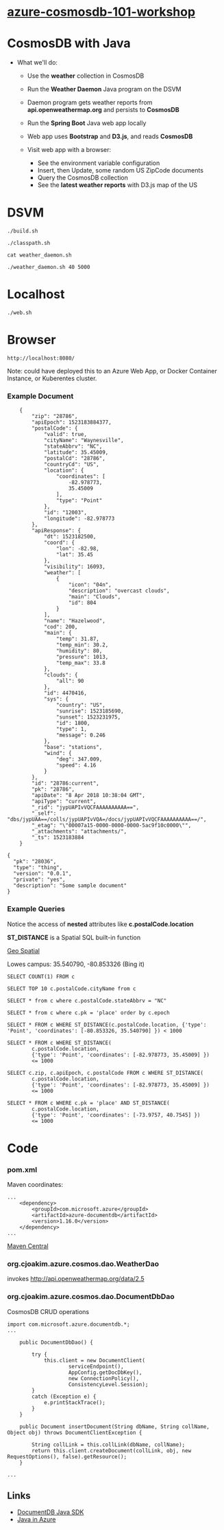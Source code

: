 # [azure-cosmosdb-101-workshop](WORKSHOP.md)

# CosmosDB with Java

- What we'll do:
  - Use the **weather** collection in CosmosDB
  - Run the **Weather Daemon** Java program on the DSVM
  - Daemon program gets weather reports from **api.openweathermap.org** and persists to **CosmosDB**
  - Run the **Spring Boot** Java web app locally
  - Web app uses **Bootstrap** and **D3.js**, and reads **CosmosDB**

  - Visit web app with a browser:
    - See the environment variable configuration
    - Insert, then Update, some random US ZipCode documents
    - Query the CosmosDB collection
    - See the **latest weather reports** with D3.js map of the US

# DSVM

```
./build.sh

./classpath.sh

cat weather_daemon.sh

./weather_daemon.sh 40 5000
```

# Localhost

```
./web.sh
```

# Browser

```
http://localhost:8080/
```

Note: could have deployed this to an Azure Web App, or Docker Container Instance, or Kuberentes cluster.

### Example Document

```
    {
        "zip": "28786",
        "apiEpoch": 1523183884377,
        "postalCode": {
            "valid": true,
            "cityName": "Waynesville",
            "stateAbbrv": "NC",
            "latitude": 35.45009,
            "postalCd": "28786",
            "countryCd": "US",
            "location": {
                "coordinates": [
                    -82.978773,
                    35.45009
                ],
                "type": "Point"
            },
            "id": "12003",
            "longitude": -82.978773
        },
        "apiResponse": {
            "dt": 1523182500,
            "coord": {
                "lon": -82.98,
                "lat": 35.45
            },
            "visibility": 16093,
            "weather": [
                {
                    "icon": "04n",
                    "description": "overcast clouds",
                    "main": "Clouds",
                    "id": 804
                }
            ],
            "name": "Hazelwood",
            "cod": 200,
            "main": {
                "temp": 31.87,
                "temp_min": 30.2,
                "humidity": 80,
                "pressure": 1013,
                "temp_max": 33.8
            },
            "clouds": {
                "all": 90
            },
            "id": 4470416,
            "sys": {
                "country": "US",
                "sunrise": 1523185690,
                "sunset": 1523231975,
                "id": 1800,
                "type": 1,
                "message": 0.246
            },
            "base": "stations",
            "wind": {
                "deg": 347.009,
                "speed": 4.16
            }
        },
        "id": "28786:current",
        "pk": "28786",
        "apiDate": "8 Apr 2018 10:38:04 GMT",
        "apiType": "current",
        "_rid": "jypUAPIvVQCFAAAAAAAAAA==",
        "_self": "dbs/jypUAA==/colls/jypUAPIvVQA=/docs/jypUAPIvVQCFAAAAAAAAAA==/",
        "_etag": "\"00007a15-0000-0000-0000-5ac9f10c0000\"",
        "_attachments": "attachments/",
        "_ts": 1523183884
    }

```

```
{
  "pk": "28036",
  "type": "thing",
  "version": "0.0.1",
  "private": "yes",
  "description": "Some sample document"
}
```

### Example Queries

Notice the access of **nested** attributes like **c.postalCode.location**

**ST_DISTANCE** is a Spatial SQL built-in function

[Geo Spatial](https://docs.microsoft.com/en-us/azure/cosmos-db/geospatial)

Lowes campus: 35.540790, -80.853326  (Bing it)

```
SELECT COUNT(1) FROM c

SELECT TOP 10 c.postalCode.cityName from c

SELECT * from c where c.postalCode.stateAbbrv = "NC"

SELECT * from c where c.pk = 'place' order by c.epoch

SELECT * FROM c WHERE ST_DISTANCE(c.postalCode.location, {'type': 'Point', 'coordinates': [-80.853326, 35.540790] }) < 1000

SELECT * FROM c WHERE ST_DISTANCE(
        c.postalCode.location,
        {'type': 'Point', 'coordinates': [-82.978773, 35.45009] })
        <= 1000

SELECT c.zip, c.apiEpoch, c.postalCode FROM c WHERE ST_DISTANCE(
        c.postalCode.location,
        {'type': 'Point', 'coordinates': [-82.978773, 35.45009] })
        <= 1000

SELECT * FROM c WHERE c.pk = 'place' AND ST_DISTANCE(
        c.postalCode.location,
        {'type': 'Point', 'coordinates': [-73.9757, 40.7545] })
        <= 1000
```
# Code

### pom.xml

Maven coordinates:
```
...
    <dependency>
        <groupId>com.microsoft.azure</groupId>
        <artifactId>azure-documentdb</artifactId>
        <version>1.16.0</version>
    </dependency>
...

```

[Maven Central](http://search.maven.org/#artifactdetails%7Ccom.microsoft.azure%7Cazure-documentdb%7C1.16.0%7Cjar)


### org.cjoakim.azure.cosmos.dao.WeatherDao

invokes http://api.openweathermap.org/data/2.5

### org.cjoakim.azure.cosmos.dao.DocumentDbDao

CosmosDB CRUD operations

```
import com.microsoft.azure.documentdb.*;
...

    public DocumentDbDao() {

        try {
            this.client = new DocumentClient(
                    serviceEndpoint(),
                    AppConfig.getDocDbKey(),
                    new ConnectionPolicy(),
                    ConsistencyLevel.Session);
        }
        catch (Exception e) {
            e.printStackTrace();
        }
    }

    public Document insertDocument(String dbName, String collName, Object obj) throws DocumentClientException {

        String collLink = this.collLink(dbName, collName);
        return this.client.createDocument(collLink, obj, new RequestOptions(), false).getResource();
    }

...
```

## Links

- [DocumentDB Java SDK](https://github.com/Azure/azure-documentdb-java)
- [Java in Azure](https://azure.microsoft.com/en-us/develop/java/)

